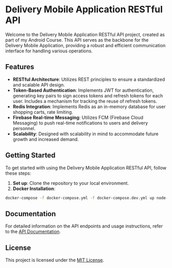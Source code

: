 # Delivery Mobile Application RESTful API

Welcome to the Delivery Mobile Application RESTful API project, created as part of my Android Course. This API serves as the backbone for the Delivery Mobile Application, providing a robust and efficient communication interface for handling various operations.

## Features

- **RESTful Architecture**: Utilizes REST principles to ensure a standardized and scalable API design.
- **Token-Based Authentication**: Implements JWT for authentication, generating key pairs to sign access tokens and refresh tokens for each user. Includes a mechanism for tracking the reuse of refresh tokens.
- **Redis Integration**: Implements Redis as an in-memory database for user shopping carts, rate limiting. 
- **Firebase Real-time Messaging**: Utilizes FCM (Firebase Cloud Messaging) to push real-time notifications to users and delivery personnel.
- **Scalability**: Designed with scalability in mind to accommodate future growth and increased demand.

## Getting Started

To get started with using the Delivery Mobile Application RESTful API, follow these steps:

1. **Set up**: Clone the repository to your local environment.
2. **Docker Installation**:
```sh
docker-compose -f docker-compose.yml -f docker-compose.dev.yml up node-app nginx --build
```


## Documentation

For detailed information on the API endpoints and usage instructions, refer to the [API Documentation](https://documenter.getpostman.com/view/33974902/2sA3Bn5sGM).

## License

This project is licensed under the [MIT License](LICENSE).

